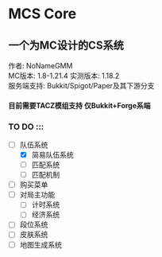 # MCS Core
## 一个为MC设计的CS系统
作者: NoNameGMM  
MC版本: 1.8-1.21.4 实测版本: 1.18.2  
服务端支持: Bukkit/Spigot/Paper及其下游分支

#### 目前需要TACZ模组支持 仅Bukkit+Forge系端

### TO DO :::
- [ ] 队伍系统
  - [X] 简易队伍系统
  - [ ] 匹配系统
  - [ ] 匹配机制
- [ ] 购买菜单
- [ ] 对局主功能
  - [ ] 计时系统
  - [ ] 经济系统
- [ ] 段位系统
- [ ] 皮肤系统
- [ ] 地图生成系统
